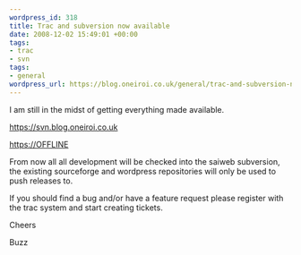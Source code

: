 ```yaml
--- 
wordpress_id: 318
title: Trac and subversion now available
date: 2008-12-02 15:49:01 +00:00
tags: 
- trac
- svn
tags: 
- general
wordpress_url: https://blog.oneiroi.co.uk/general/trac-and-subversion-now-available
---
```

I am still in the midst of getting everything made available.

<a href=" https://svn.blog.oneiroi.co.uk">
https://svn.blog.oneiroi.co.uk</a>

<a href="https://OFFLINE">https://OFFLINE</a>

From now all all development will be checked into the saiweb subversion, the existing sourceforge and wordpress repositories will only be used to push releases to.

If you should find a bug and/or have a feature request please register with the trac system and start creating tickets.

Cheers


Buzz
